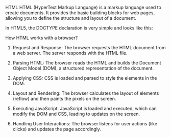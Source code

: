 HTML
HTML (HyperText Markup Language) is a markup language used to create documents.
It provides the basic building blocks for web pages, allowing you to define the structure and layout of a document.

In HTML5, the DOCTYPE declaration is very simple and looks like this:
<!DOCTYPE html>

How HTML works with a browser?

1. Request and Response:
The browser requests the HTML document from a web server.
The server responds with the HTML file.

2. Parsing HTML:
The browser reads the HTML and builds the Document Object Model (DOM), a structured representation of the document.

3. Applying CSS:
CSS is loaded and parsed to style the elements in the DOM.

4. Layout and Rendering:
The browser calculates the layout of elements (reflow) and then paints the pixels on the screen.

5. Executing JavaScript:
JavaScript is loaded and executed, which can modify the DOM and CSS, leading to updates on the screen.

6. Handling User Interactions:
The browser listens for user actions (like clicks) and updates the page accordingly.
